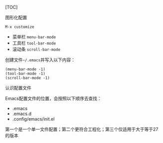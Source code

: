 [TOC]

图形化配置

```
M-x customize
```

- 菜单栏 `menu-bar-mode`
- 工具栏 `tool-bar-mode`
- 滚动条 `scroll-bar-mode`

创建文件`~/.emacs`并写入以下内容：

```
(menu-bar-mode -1)
(tool-bar-mode -1)
(scroll-bar-mode -1)
```

认识配置文件

Emacs配置文件的位置，会按照以下顺序去查找：

- .emacs
- .emacs.d
- .config/emacs/init.el

第一个是一个单一文件配置；第二个更符合工程化；第三个仅适用于大于等于27的版本































































































